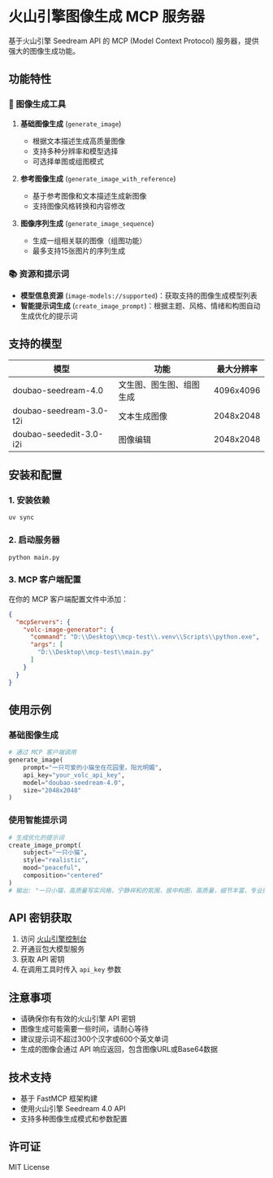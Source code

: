 # 火山引擎图像生成 MCP 服务器

基于火山引擎 Seedream API 的 MCP (Model Context Protocol) 服务器，提供强大的图像生成功能。

## 功能特性

### 🎨 图像生成工具

1. **基础图像生成** (`generate_image`)
   - 根据文本描述生成高质量图像
   - 支持多种分辨率和模型选择
   - 可选择单图或组图模式

2. **参考图像生成** (`generate_image_with_reference`)
   - 基于参考图像和文本描述生成新图像
   - 支持图像风格转换和内容修改

3. **图像序列生成** (`generate_image_sequence`)
   - 生成一组相关联的图像（组图功能）
   - 最多支持15张图片的序列生成

### 📚 资源和提示词

- **模型信息资源** (`image-models://supported`)：获取支持的图像生成模型列表
- **智能提示词生成** (`create_image_prompt`)：根据主题、风格、情绪和构图自动生成优化的提示词

## 支持的模型

| 模型 | 功能 | 最大分辨率 |
|------|------|------------|
| doubao-seedream-4.0 | 文生图、图生图、组图生成 | 4096x4096 |
| doubao-seedream-3.0-t2i | 文本生成图像 | 2048x2048 |
| doubao-seededit-3.0-i2i | 图像编辑 | 2048x2048 |

## 安装和配置

### 1. 安装依赖

```bash
uv sync
```

### 2. 启动服务器

```bash
python main.py
```

### 3. MCP 客户端配置

在你的 MCP 客户端配置文件中添加：

```json
{
  "mcpServers": {
    "volc-image-generator": {
      "command": "D:\\Desktop\\mcp-test\\.venv\\Scripts\\python.exe",
      "args": [
        "D:\\Desktop\\mcp-test\\main.py"
      ]
    }
  }
}
```

## 使用示例

### 基础图像生成

```python
# 通过 MCP 客户端调用
generate_image(
    prompt="一只可爱的小猫坐在花园里，阳光明媚",
    api_key="your_volc_api_key",
    model="doubao-seedream-4.0",
    size="2048x2048"
)
```

### 使用智能提示词

```python
# 生成优化的提示词
create_image_prompt(
    subject="一只小猫",
    style="realistic",
    mood="peaceful",
    composition="centered"
)
# 输出: "一只小猫，高质量写实风格，宁静祥和的氛围，居中构图，高质量，细节丰富，专业摄影"
```

## API 密钥获取

1. 访问 [火山引擎控制台](https://console.volcengine.com/)
2. 开通豆包大模型服务
3. 获取 API 密钥
4. 在调用工具时传入 `api_key` 参数

## 注意事项

- 请确保你有有效的火山引擎 API 密钥
- 图像生成可能需要一些时间，请耐心等待
- 建议提示词不超过300个汉字或600个英文单词
- 生成的图像会通过 API 响应返回，包含图像URL或Base64数据

## 技术支持

- 基于 FastMCP 框架构建
- 使用火山引擎 Seedream 4.0 API
- 支持多种图像生成模式和参数配置

## 许可证

MIT License